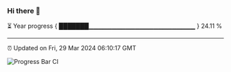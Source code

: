 ### Hi there 👋

⏳ Year progress { ███████▁▁▁▁▁▁▁▁▁▁▁▁▁▁▁▁▁▁▁▁▁▁▁ } 24.11 %

---

⏰ Updated on Fri, 29 Mar 2024 06:10:17 GMT

![Progress Bar CI](https://github.com/Shyam-Makwana/GitHub-Actions-Demo/workflows/Progress%20Bar%20CI/badge.svg)
